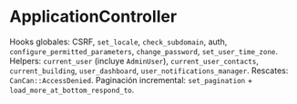 # ApplicationController

Hooks globales: CSRF, `set_locale`, `check_subdomain`, auth, `configure_permitted_parameters`, `change_password`, `set_user_time_zone`.
Helpers: `current_user` (incluye `AdminUser`), `current_user_contacts`, `current_building`, `user_dashboard`, `user_notifications_manager`.
Rescates: `CanCan::AccessDenied`.
Paginación incremental: `set_pagination` + `load_more_at_bottom_respond_to`.
